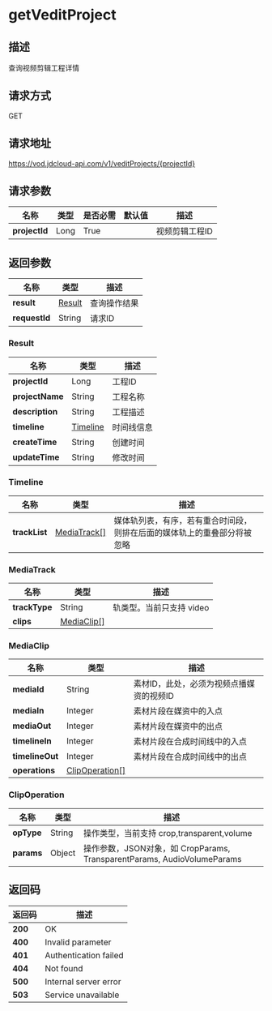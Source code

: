 # getVeditProject


## 描述
查询视频剪辑工程详情

## 请求方式
GET

## 请求地址
https://vod.jdcloud-api.com/v1/veditProjects/{projectId}


## 请求参数
|名称|类型|是否必需|默认值|描述|
|---|---|---|---|---|
|**projectId**|Long|True| |视频剪辑工程ID|


## 返回参数
|名称|类型|描述|
|---|---|---|
|**result**|[Result](getveditproject#result)|查询操作结果|
|**requestId**|String|请求ID|

### <div id="result">Result</div>
|名称|类型|描述|
|---|---|---|
|**projectId**|Long|工程ID|
|**projectName**|String|工程名称|
|**description**|String|工程描述|
|**timeline**|[Timeline](getveditproject#timeline)|时间线信息|
|**createTime**|String|创建时间|
|**updateTime**|String|修改时间|
### <div id="timeline">Timeline</div>
|名称|类型|描述|
|---|---|---|
|**trackList**|[MediaTrack[]](getveditproject#mediatrack)|媒体轨列表，有序，若有重合时间段，则排在后面的媒体轨上的重叠部分将被忽略|
### <div id="mediatrack">MediaTrack</div>
|名称|类型|描述|
|---|---|---|
|**trackType**|String|轨类型。当前只支持 video|
|**clips**|[MediaClip[]](getveditproject#mediaclip)| |
### <div id="mediaclip">MediaClip</div>
|名称|类型|描述|
|---|---|---|
|**mediaId**|String|素材ID，此处，必须为视频点播媒资的视频ID|
|**mediaIn**|Integer|素材片段在媒资中的入点|
|**mediaOut**|Integer|素材片段在媒资中的出点|
|**timelineIn**|Integer|素材片段在合成时间线中的入点|
|**timelineOut**|Integer|素材片段在合成时间线中的出点|
|**operations**|[ClipOperation[]](getveditproject#clipoperation)| |
### <div id="clipoperation">ClipOperation</div>
|名称|类型|描述|
|---|---|---|
|**opType**|String|操作类型，当前支持 crop,transparent,volume|
|**params**|Object|操作参数，JSON对象，如 CropParams, TransparentParams, AudioVolumeParams|

## 返回码
|返回码|描述|
|---|---|
|**200**|OK|
|**400**|Invalid parameter|
|**401**|Authentication failed|
|**404**|Not found|
|**500**|Internal server error|
|**503**|Service unavailable|
